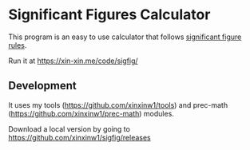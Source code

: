 # Significant Figures Calculator

This program is an easy to use calculator that follows [significant figure rules](http://www.chemteam.info/SigFigs/SigFigs.html).

Run it at https://xin-xin.me/code/sigfig/

## Development

It uses my tools (https://github.com/xinxinw1/tools) and prec-math (https://github.com/xinxinw1/prec-math) modules.

Download a local version by going to https://github.com/xinxinw1/sigfig/releases
